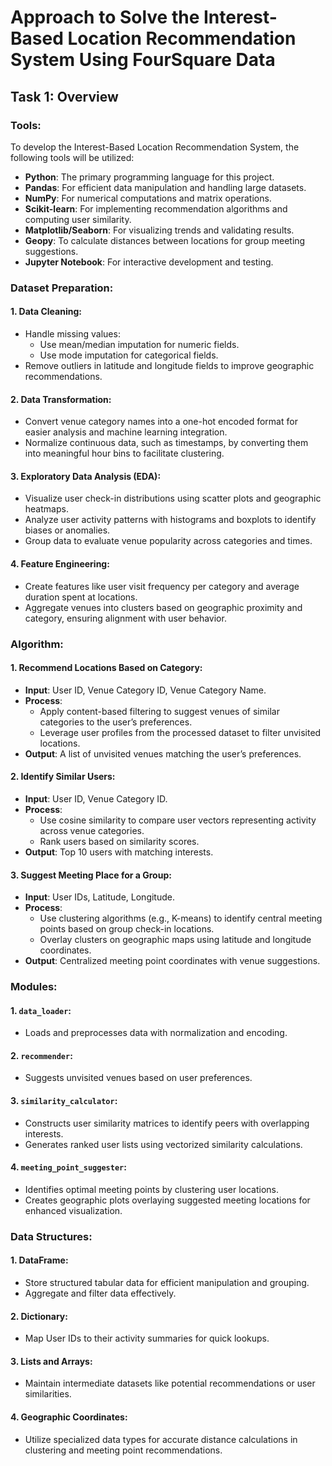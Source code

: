 # Approach to Solve the Interest-Based Location Recommendation System Using FourSquare Data

## Task 1: Overview

### Tools:
To develop the Interest-Based Location Recommendation System, the following tools will be utilized:
- **Python**: The primary programming language for this project.
- **Pandas**: For efficient data manipulation and handling large datasets.
- **NumPy**: For numerical computations and matrix operations.
- **Scikit-learn**: For implementing recommendation algorithms and computing user similarity.
- **Matplotlib/Seaborn**: For visualizing trends and validating results.
- **Geopy**: To calculate distances between locations for group meeting suggestions.
- **Jupyter Notebook**: For interactive development and testing.

### Dataset Preparation:

#### 1. Data Cleaning:
- Handle missing values:
  - Use mean/median imputation for numeric fields.
  - Use mode imputation for categorical fields.
- Remove outliers in latitude and longitude fields to improve geographic recommendations.

#### 2. Data Transformation:
- Convert venue category names into a one-hot encoded format for easier analysis and machine learning integration.
- Normalize continuous data, such as timestamps, by converting them into meaningful hour bins to facilitate clustering.

#### 3. Exploratory Data Analysis (EDA):
- Visualize user check-in distributions using scatter plots and geographic heatmaps.
- Analyze user activity patterns with histograms and boxplots to identify biases or anomalies.
- Group data to evaluate venue popularity across categories and times.

#### 4. Feature Engineering:
- Create features like user visit frequency per category and average duration spent at locations.
- Aggregate venues into clusters based on geographic proximity and category, ensuring alignment with user behavior.

### Algorithm:

#### 1. Recommend Locations Based on Category:
- **Input**: User ID, Venue Category ID, Venue Category Name.
- **Process**:
  - Apply content-based filtering to suggest venues of similar categories to the user’s preferences.
  - Leverage user profiles from the processed dataset to filter unvisited locations.
- **Output**: A list of unvisited venues matching the user’s preferences.

#### 2. Identify Similar Users:
- **Input**: User ID, Venue Category ID.
- **Process**:
  - Use cosine similarity to compare user vectors representing activity across venue categories.
  - Rank users based on similarity scores.
- **Output**: Top 10 users with matching interests.

#### 3. Suggest Meeting Place for a Group:
- **Input**: User IDs, Latitude, Longitude.
- **Process**:
  - Use clustering algorithms (e.g., K-means) to identify central meeting points based on group check-in locations.
  - Overlay clusters on geographic maps using latitude and longitude coordinates.
- **Output**: Centralized meeting point coordinates with venue suggestions.

### Modules:

#### 1. `data_loader`:
- Loads and preprocesses data with normalization and encoding.

#### 2. `recommender`:
- Suggests unvisited venues based on user preferences.

#### 3. `similarity_calculator`:
- Constructs user similarity matrices to identify peers with overlapping interests.
- Generates ranked user lists using vectorized similarity calculations.

#### 4. `meeting_point_suggester`:
- Identifies optimal meeting points by clustering user locations.
- Creates geographic plots overlaying suggested meeting locations for enhanced visualization.

### Data Structures:

#### 1. **DataFrame**:
- Store structured tabular data for efficient manipulation and grouping.
- Aggregate and filter data effectively.

#### 2. **Dictionary**:
- Map User IDs to their activity summaries for quick lookups.

#### 3. **Lists and Arrays**:
- Maintain intermediate datasets like potential recommendations or user similarities.

#### 4. **Geographic Coordinates**:
- Utilize specialized data types for accurate distance calculations in clustering and meeting point recommendations.

